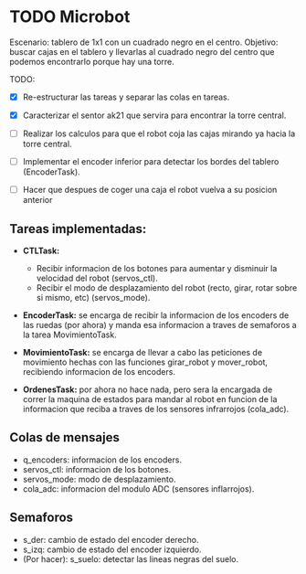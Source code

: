 # TODO Microbot

Escenario: tablero de 1x1 con un cuadrado negro en el centro.
Objetivo: buscar cajas en el tablero y llevarlas al cuadrado negro del centro que podemos encontrarlo porque hay una torre.

TODO:
- [x] Re-estructurar las tareas y separar las colas en tareas.
- [x] Caracterizar el sentor ak21 que servira para encontrar la torre central.
- [ ] Realizar los calculos para que el robot coja las cajas mirando ya hacia la torre central.
- [ ] Implementar el encoder inferior para detectar los bordes del tablero (EncoderTask).
- [ ] Hacer que despues de coger una caja el robot vuelva a su posicion anterior


## Tareas implementadas:
* **CTLTask:** 
  * Recibir informacion de los botones para aumentar y disminuir la velocidad del robot (servos_ctl).
  * Recibir el modo de desplazamiento del robot (recto, girar, rotar sobre si mismo, etc) (servos_mode).

* **EncoderTask:** se encarga de recibir la informacion de los encoders de las ruedas (por ahora) y manda esa informacion a traves de semaforos a la tarea MovimientoTask.

* **MovimientoTask:** se encarga de llevar a cabo las peticiones de movimiento hechas con las funciones girar_robot y mover_robot, recibiendo informacion de los encoders.

* **OrdenesTask:** por ahora no hace nada, pero sera la encargada de correr la maquina de estados para mandar al robot en funcion de la informacion que reciba a traves de los sensores infrarrojos (cola_adc).

## Colas de mensajes
* q_encoders: informacion de los encoders.
* servos_ctl: informacion de los botones.
* servos_mode: modo de desplazamiento.
* cola_adc: informacion del modulo ADC (sensores inflarrojos).


## Semaforos
* s_der: cambio de estado del encoder derecho.
* s_izq: cambio de estado del encoder izquierdo.
* (Por hacer): s_suelo: detectar las lineas negras del suelo.
